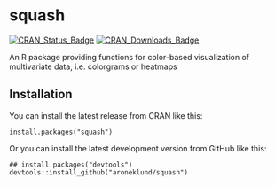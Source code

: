squash
======

[![CRAN_Status_Badge](http://www.r-pkg.org/badges/version/squash)](https://cran.r-project.org/package=squash)
[![CRAN_Downloads_Badge](http://cranlogs.r-pkg.org/badges/squash)](https://cran.r-project.org/package=squash)

An R package providing functions for color-based visualization of multivariate data,
i.e. colorgrams or heatmaps


Installation
------------

You can install the latest release from CRAN like this:

	install.packages("squash")


Or you can install the latest development version from GitHub like this:

	## install.packages("devtools")
	devtools::install_github("aroneklund/squash")
